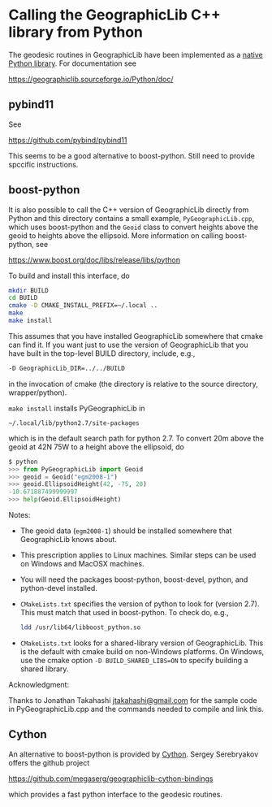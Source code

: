 # Calling the GeographicLib C++ library from Python

The geodesic routines in GeographicLib have been implemented as a
[native Python library](http://pypi.python.org/pypi/geographiclib).
For documentation see

  https://geographiclib.sourceforge.io/Python/doc/

## pybind11

See

  https://github.com/pybind/pybind11

This seems to be a good alternative to boost-python.  Still need to
provide spccific instructions.

## boost-python

It is also possible to call the C++ version of GeographicLib directly
from Python and this directory contains a small example,
`PyGeographicLib.cpp`, which uses boost-python and the `Geoid` class to
convert heights above the geoid to heights above the ellipsoid.  More
information on calling boost-python, see

  https://www.boost.org/doc/libs/release/libs/python

To build and install this interface, do
```bash
mkdir BUILD
cd BUILD
cmake -D CMAKE_INSTALL_PREFIX=~/.local ..
make
make install
```
This assumes that you have installed GeographicLib somewhere that cmake
can find it.  If you want just to use the version of GeographicLib that
you have built in the top-level BUILD directory, include, e.g.,
```bash
-D GeographicLib_DIR=../../BUILD
```
in the invocation of cmake (the directory is relative to the source
directory, wrapper/python).

`make install` installs PyGeographicLib in
```
~/.local/lib/python2.7/site-packages
```
which is in the default search path for python 2.7.  To convert 20m
above the geoid at 42N 75W to a height above the ellipsoid, do
```python
$ python
>>> from PyGeographicLib import Geoid
>>> geoid = Geoid("egm2008-1")
>>> geoid.EllipsoidHeight(42, -75, 20)
-10.671887499999997
>>> help(Geoid.EllipsoidHeight)
```

Notes:

* The geoid data (`egm2008-1`) should be installed somewhere that
  GeographicLib knows about.

* This prescription applies to Linux machines.  Similar steps can be
  used on Windows and MacOSX machines.

* You will need the packages boost-python, boost-devel, python, and
  python-devel installed.

* `CMakeLists.txt` specifies the version of python to look for (version
  2.7).  This must match that used in boost-python.  To check do, e.g.,
  ```bash
  ldd /usr/lib64/libboost_python.so
  ```

* `CMakeLists.txt` looks for a shared-library version of GeographicLib.
  This is the default with cmake build on non-Windows platforms.  On
  Windows, use the cmake option `-D BUILD_SHARED_LIBS=ON` to specify
  building a shared library.

Acknowledgment:

Thanks to Jonathan Takahashi <jtakahashi@gmail.com> for the sample code
in PyGeographicLib.cpp and the commands needed to compile and link this.

## Cython

An alternative to boost-python is provided by [Cython](https::/cython.org).
Sergey Serebryakov offers the github project

  https://github.com/megaserg/geographiclib-cython-bindings

which provides a fast python interface to the geodesic routines.
